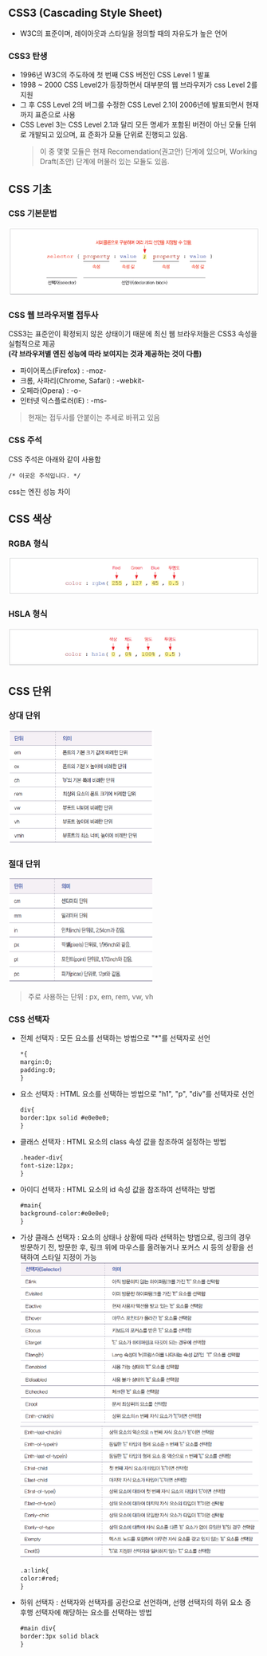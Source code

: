 ## **CSS3** (Cascading Style Sheet)
- W3C의 표준이며, 레이아웃과 스타일을 정의할 때의 자유도가 높은 언어

### **CSS3 탄생**
- 1996년 W3C의 주도하에 첫 번째 CSS 버전인 CSS Level 1 발표
- 1998 ~ 2000 CSS Level2가 등장하면서 대부분의 웹 브라우저가 css Level 2를 지원
- 그 후 CSS Level 2의 버그를 수정한 CSS Level 2.1이 2006년에 발표되면서 현재까지 표준으로 사용
- CSS Level 3는 CSS Level 2.1과 달리 모든 명세가 포함된 버전이 아닌 모듈 단위로 개발되고 있으며, 표 준화가 모듈 단위로 진행되고 있음.
  > 이 중 몇몇 모듈은 현재 Recomendation(권고안) 단계에 있으며, Working Draft(초안) 단계에 머물러 있는 모듈도 있음.

## **CSS 기초**
### **CSS 기본문법**
![css_img1.png](./css_img1.png)
### **CSS 웹 브라우저별 접두사**
CSS3는 표준안이 확정되지 않은 상태이기 때문에 최신 웹 브라우저들은 CSS3 속성을 실험적으로 제공   
**(각 브라우저별 엔진 성능에 따라 보여지는 것과 제공하는 것이 다름)**
- 파이어폭스(Firefox) : -moz-
- 크롬, 사파리(Chrome, Safari) : -webkit-
- 오페라(Opera) : -o-
- 인터넷 익스플로러(IE) : -ms-
> 현재는 접두사를 안붙이는 추세로 바뀌고 있음

### **CSS 주석**
CSS 주석은 아래와 같이 사용함
<pre><code>/* 이곳은 주석입니다. */</code></pre>
css는 엔진 성능 차이

## **CSS 색상**
### **RGBA 형식**
![css_img3.png](./css_img3.png)
### **HSLA 형식**
![css_img4.png](./css_img4.png)

## **CSS 단위**
### **상대 단위**
![css_img4.png](./css_img2.png)
### **절대 단위**
![css_img5.png](./css_img5.png)
>주로 사용하는 단위 : px, em, rem, vw, vh

### **CSS 선택자**
- 전체 선택자 : 모든 요소를 선택하는 방법으로 "*"를 선택자로 선언
  <pre><code>*{
  margin:0;
  padding:0;
  }</code></pre>
- 요소 선택자 : HTML 요소를 선택하는 방법으로 "h1", "p", "div"를 선택자로 선언   
  <pre><code>div{
  border:1px solid #e0e0e0;
  }</code></pre>
- 클래스 선택자 : HTML 요소의 class 속성 값을 참조하여 설정하는 방법
  <pre><code>.header-div{
  font-size:12px;
  }</code></pre>
- 아이디 선택자 : HTML 요소의 id 속성 값을 참조하여 선택하는 방법
  <pre><code>#main{
  background-color:#e0e0e0;
  }</code></pre>
- 가상 클래스 선택자 : 요소의 상태나 상황에 따라 선택하는 방법으로, 링크의 경우 방문하기 전, 방문한 후, 링크 위에 마우스를 올려놓거나 포커스 시 등의 상황을 선택하여 스타일 지정이 가능
![css_img6.png](./css_img6.png)
![css_img6.png](./css_img7.png)
  <pre><code>.a:link{
  color:#red;
  }</code></pre>
- 하위 선택자 : 선택자와 선택자를 공란으로 선언하며, 선행 선택자의 하위 요소 중 후행 선택자에 해당하는 요소를 선택하는 방법
  <pre><code>#main div{
  border:3px solid black
  }</code></pre>